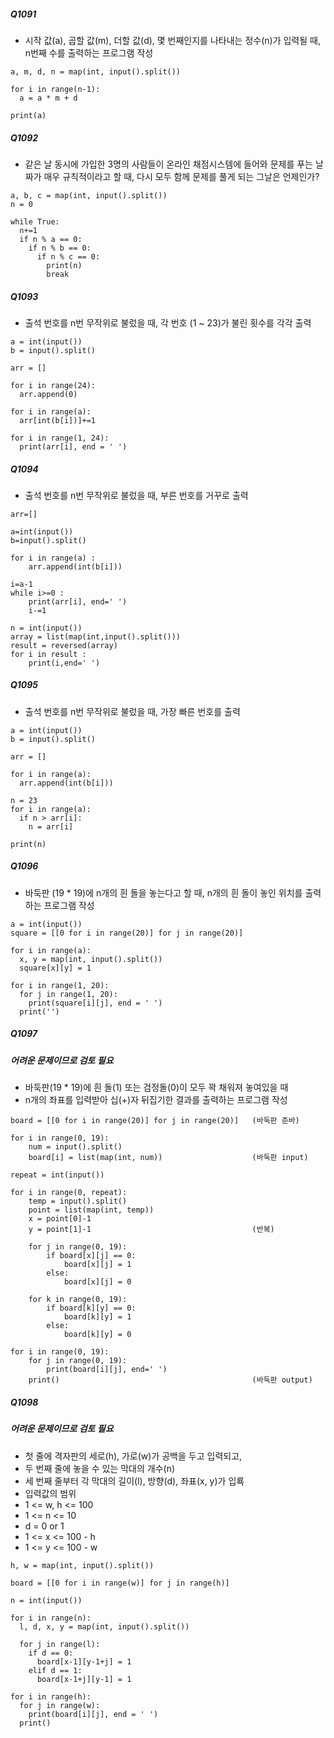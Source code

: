 ##### Q1091
- 시작 값(a), 곱할 값(m), 더할 값(d), 몇 번째인지를 나타내는 정수(n)가 입력될 때, n번째 수를 출력하는 프로그램 작성
```
a, m, d, n = map(int, input().split())

for i in range(n-1):
  a = a * m + d

print(a)
```

##### Q1092
- 같은 날 동시에 가입한 3명의 사람들이 온라인 채점시스템에 들어와 문제를 푸는 날짜가 매우 규칙적이라고 할 때, 다시 모두 함께 문제를 풀게 되는 그날은 언제인가?
```
a, b, c = map(int, input().split())
n = 0

while True:
  n+=1
  if n % a == 0:
    if n % b == 0:
      if n % c == 0:
        print(n)
        break
 ```
        
##### Q1093
- 출석 번호를 n번 무작위로 불렀을 때, 각 번호 (1 ~ 23)가 불린 횟수를 각각 출력
```
a = int(input())
b = input().split()

arr = []

for i in range(24):
  arr.append(0)

for i in range(a):
  arr[int(b[i])]+=1

for i in range(1, 24):
  print(arr[i], end = ' ')
```

##### Q1094
- 출석 번호를 n번 무작위로 불렀을 때, 부른 번호를 거꾸로 출력
```
arr=[]

a=int(input())
b=input().split()

for i in range(a) :
    arr.append(int(b[i]))

i=a-1
while i>=0 :
    print(arr[i], end=' ')
    i-=1
```

```
n = int(input())
array = list(map(int,input().split()))
result = reversed(array)
for i in result :
    print(i,end=' ')
```

##### Q1095
- 출석 번호를 n번 무작위로 불렀을 때, 가장 빠른 번호를 출력
```
a = int(input())
b = input().split()

arr = []

for i in range(a):
  arr.append(int(b[i]))

n = 23
for i in range(a):
  if n > arr[i]:
    n = arr[i]

print(n)
```

##### Q1096
- 바둑판 (19 * 19)에 n개의 흰 돌을 놓는다고 할 때, n개의 흰 돌이 놓인 위치를 출력하는 프로그램 작성
```
a = int(input())
square = [[0 for i in range(20)] for j in range(20)]

for i in range(a):
  x, y = map(int, input().split())
  square[x][y] = 1

for i in range(1, 20):
  for j in range(1, 20):
    print(square[i][j], end = ' ')
  print('')
  ```
  
##### Q1097 
##### 어려운 문제이므로 검토 필요
- 바둑판(19 * 19)에 흰 돌(1) 또는 검정돌(0)이 모두 꽉 채워져 놓여있을 때
- n개의 좌표를 입력받아 십(+)자 뒤집기한 결과를 출력하는 프로그램 작성
```
board = [[0 for i in range(20)] for j in range(20)]   (바둑판 준바)  

for i in range(0, 19):
    num = input().split()
    board[i] = list(map(int, num))                    (바둑판 input)

repeat = int(input())

for i in range(0, repeat):
    temp = input().split()
    point = list(map(int, temp))
    x = point[0]-1
    y = point[1]-1                                    (반복)

    for j in range(0, 19):
        if board[x][j] == 0:
            board[x][j] = 1
        else:
            board[x][j] = 0

    for k in range(0, 19):
        if board[k][y] == 0:
            board[k][y] = 1
        else:
            board[k][y] = 0

for i in range(0, 19):
    for j in range(0, 19):
        print(board[i][j], end=' ')
    print()                                           (바둑판 output)
```

##### Q1098 
##### 어려운 문제이므로 검토 필요
- 첫 줄에 격자판의 세로(h), 가로(w)가 공백을 두고 입력되고,
- 두 번째 줄에 놓을 수 있는 막대의 개수(n)
- 세 번째 줄부터 각 막대의 길이(l), 방향(d), 좌표(x, y)가 입룍
- 입력값의 범위
- 1 <= w, h <= 100
- 1 <= n <= 10
- d = 0 or 1
- 1 <= x <= 100 - h
- 1 <= y <= 100 - w
```
h, w = map(int, input().split())

board = [[0 for i in range(w)] for j in range(h)]

n = int(input())

for i in range(n):
  l, d, x, y = map(int, input().split())

  for j in range(l):
    if d == 0:
      board[x-1][y-1+j] = 1
    elif d == 1:
      board[x-1+j][y-1] = 1

for i in range(h):
  for j in range(w):
    print(board[i][j], end = ' ')
  print()      
```
